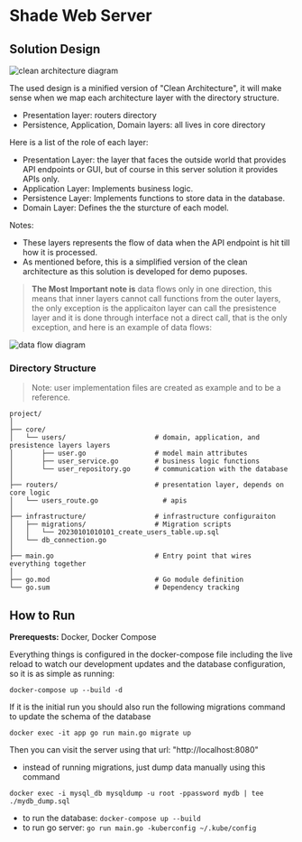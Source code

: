 # Shade Web Server

##  Solution Design

<image src="./docs/clearn-architecture.png"  alt="clean architecture diagram"/>

<br>

The used design is a minified version of "Clean Architecture", it will make sense when we map each architecture layer with the directory structure.
- Presentation layer: routers directory
- Persistence, Application, Domain layers: all lives in core directory

Here is a list of the role of each layer:
- Presentation Layer: the layer that faces the outside world that provides API endpoints or GUI, but of course in this server solution it provides APIs only.
- Application Layer: Implements business logic.
- Persistence Layer: Implements functions to store data in the database.
- Domain Layer: Defines the the sturcture of each model.

Notes:
- These layers represents the flow of data when the API endpoint is hit till how it is processed.
- As mentioned before, this is a simplified version of the clean architecture as this solution is developed for demo puposes.

> **The Most Important note is** data flows only in one direction, this means that inner layers cannot call functions from the outer layers, the only exception is the applicaiton layer can call the presistence layer and it is done through interface not a direct call, that is the only exception, and here is an example of data flows:

<image src="./docs/dfd.png"  alt="data flow diagram"/>

### Directory Structure

> Note: user implementation files are created as example and to be a reference.

```
project/
│
├── core/                           
│   └── users/                      # domain, application, and presistence layers layers 
│       ├── user.go                 # model main attributes
│       ├── user_service.go         # business logic functions
│       └── user_repository.go      # communication with the database
│
├── routers/                        # presentation layer, depends on core logic
│   └── users_route.go                # apis
│
├── infrastructure/                 # infrastructure configuraiton
│   ├── migrations/                 # Migration scripts
│   │   └── 20230101010101_create_users_table.up.sql
│   └── db_connection.go
│
├── main.go                         # Entry point that wires everything together
│
├── go.mod                          # Go module definition
└── go.sum                          # Dependency tracking
```

## How to Run

**Prerequests:** Docker, Docker Compose

Everything things is configured in the docker-compose file including the live reload to watch our development updates and the database configuration, so it is as simple as running:

`docker-compose up --build -d`

If it is the initial run you should also run the following migrations command to update the schema of the database

`docker exec -it app go run main.go migrate up`

Then you can visit the server using that url: "http://localhost:8080"

- instead of running migrations, just dump data manually using this command

`docker exec -i mysql_db mysqldump -u root -ppassword mydb | tee ./mydb_dump.sql`



- to run the database: `docker-compose up --build`
- to run go server: `go run main.go -kuberconfig ~/.kube/config`
